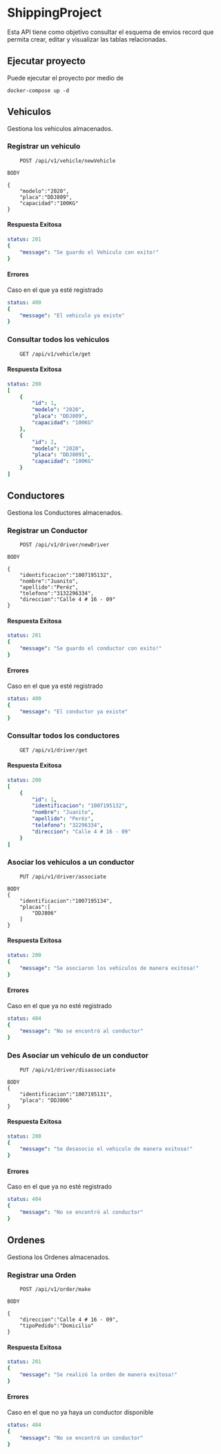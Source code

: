 # ShippingProject

Esta API tiene como objetivo consultar el esquema de envios record que permita crear, editar y visualizar las tablas relacionadas.

## Ejecutar proyecto

Puede ejecutar el proyecto por medio de 

```shell
docker-compose up -d
```
## Vehiculos

Gestiona los vehiculos almacenados.

### Registrar un vehiculo

```http
    POST /api/v1/vehicle/newVehicle

BODY

{
    "modelo":"2020",
    "placa":"DDJ809",
    "capacidad":"100KG"
}
```

#### Respuesta Exitosa

```yml
status: 201
{
    "message": "Se guardo el Vehiculo con exito!"
}
```

#### Errores

Caso en el que ya esté registrado

```yml
status: 400
{
    "message": "El vehiculo ya existe"
}
```

### Consultar todos los vehiculos

```http
    GET /api/v1/vehicle/get
```

#### Respuesta Exitosa

```yml
status: 200
[
    {
        "id": 1,
        "modelo": "2020",
        "placa": "DDJ809",
        "capacidad": "100KG"
    },
    {
        "id": 2,
        "modelo": "2020",
        "placa": "DDJ8091",
        "capacidad": "100KG"
    }
]
```

## Conductores

Gestiona los Conductores almacenados.

### Registrar un Conductor

```http
    POST /api/v1/driver/newDriver

BODY

{
    "identificacion":"1007195132",
    "nombre":"Juanito",
    "apellido":"Peréz",
    "telefono":"3132296334",
    "direccion":"Calle 4 # 16 - 09"
}
```

#### Respuesta Exitosa

```yml
status: 201
{
    "message": "Se guardo el conductor con exito!"
}
```

#### Errores

Caso en el que ya esté registrado

```yml
status: 400
{
    "message": "El conductor ya existe"
}
```

### Consultar todos los conductores

```http
    GET /api/v1/driver/get
```

#### Respuesta Exitosa

```yml
status: 200
[
    {
        "id": 1,
        "identificacion": "1007195132",
        "nombre": "Juanito",
        "apellido": "Peréz",
        "telefono": "32296334",
        "direccion": "Calle 4 # 16 - 09"
    }
]
```


### Asociar los vehiculos a un conductor

```http
    PUT /api/v1/driver/associate
    
BODY
{
    "identificacion":"1007195134",
    "placas":[
        "DDJ806"
    ]
}
```

#### Respuesta Exitosa

```yml
status: 200
{
    "message": "Se asociaron los vehiculos de manera exitosa!"
}
```

#### Errores

Caso en el que ya no esté registrado

```yml
status: 404
{
    "message": "No se encontró al conductor"
}
```



### Des Asociar un vehiculo de un conductor

```http
    PUT /api/v1/driver/disassociate
    
BODY
{
    "identificacion":"1007195131",
    "placa": "DDJ806"
}
```

#### Respuesta Exitosa

```yml
status: 200
{
    "message": "Se desasocio el vehiculo de manera exitosa!"
}
```

#### Errores

Caso en el que ya no esté registrado

```yml
status: 404
{
    "message": "No se encontró al conductor"
}
```

## Ordenes

Gestiona los Ordenes almacenados.

### Registrar una Orden

```http
    POST /api/v1/order/make

BODY

{
    "direccion":"Calle 4 # 16 - 09",
    "tipoPedido":"Domicilio"
}
```

#### Respuesta Exitosa

```yml
status: 201
{
    "message": "Se realizó la orden de manera exitosa!"
}
```

#### Errores

Caso en el que no ya haya un conductor disponible

```yml
status: 404
{
    "message": "No se encontró un conductor"
}
```
